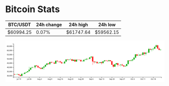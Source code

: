 # Bitcoin Stats

BTC/USDT|24h change|24h high|24h low|
|---|---|---|---|
|$60994.25|0.07%|$61747.64|$59562.15|

<img src="./chart.svg">
